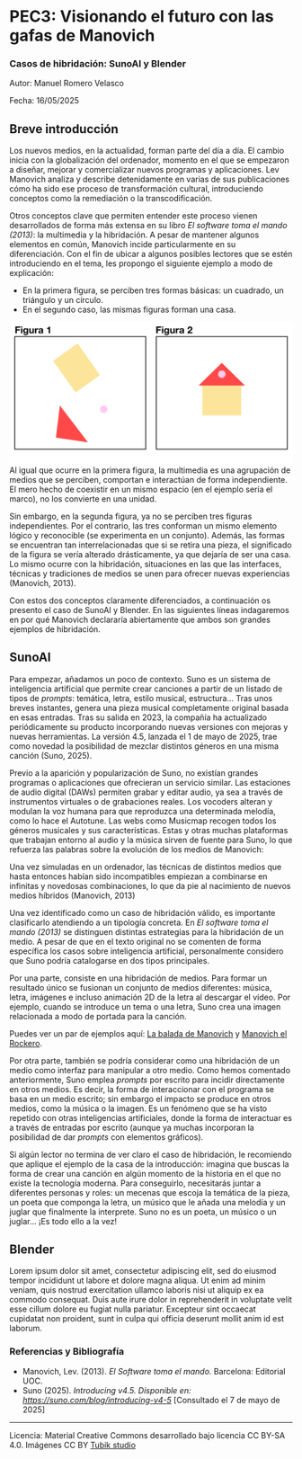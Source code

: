 # PEC3: Visionando el futuro con las gafas de Manovich 

### Casos de hibridación: SunoAI y Blender


Autor: Manuel Romero Velasco 


Fecha: 16/05/2025


## Breve introducción


Los nuevos medios, en la actualidad, forman parte del día a día. El cambio inicia con la globalización del ordenador, momento en el que se empezaron a diseñar, mejorar y comercializar nuevos programas y aplicaciones. Lev Manovich analiza y describe detenidamente en varias de sus publicaciones cómo ha sido ese proceso de transformación cultural, introduciendo conceptos como la remediación o la transcodificación.

Otros conceptos clave que permiten entender este proceso vienen desarrollados de forma más extensa en su libro *El software toma el mando (2013)*: la multimedia y la hibridación. A pesar de mantener algunos elementos en común, Manovich incide particularmente en su diferenciación. Con el fin de ubicar a algunos posibles lectores que se estén introduciendo en el tema, les propongo el siguiente ejemplo a modo de explicación:
- En la primera figura, se perciben tres formas básicas: un cuadrado, un triángulo y un círculo.
- En el segundo caso, las mismas figuras forman una casa. 

![La primera figura muestra un cuadrado, un triángulo y un círculo. La segunda figura es una representación de una casa con las mismas formas.](https://github.com/mromerovela/PEC3_Manovich_Reloaded/blob/main/Figuras%20Casa.jpg?raw=true "Figuras Multimedia e Hibridación") 
Al igual que ocurre en la primera figura, la multimedia es una agrupación de medios que se perciben, comportan e interactúan de forma independiente. El mero hecho de coexistir en un mismo espacio (en el ejemplo sería el marco), no los convierte en una unidad.

Sin embargo, en la segunda figura, ya no se perciben tres figuras independientes. Por el contrario, las tres conforman un mismo elemento lógico y reconocible (se experimenta en un conjunto). Además, las formas se encuentran tan interrelacionadas que si se retira una pieza, el significado de la figura se vería alterado drásticamente, ya que dejaría de ser una casa. Lo mismo ocurre con la hibridación, situaciones en las que las interfaces, técnicas y tradiciones de medios se unen para ofrecer nuevas experiencias (Manovich, 2013).

Con estos dos conceptos claramente diferenciados, a continuación os presento el caso de SunoAI y Blender. En las siguientes líneas indagaremos en por qué Manovich declararía abiertamente que ambos son grandes ejemplos de hibridación. 



## SunoAI

Para empezar, añadamos un poco de contexto. Suno es un sistema de inteligencia artificial que permite crear canciones a partir de un listado de tipos de *prompts*:  temática, letra, estilo musical, estructura… Tras unos breves instantes, genera una pieza musical completamente original basada en esas entradas. Tras su salida en 2023, la compañía ha actualizado periódicamente su producto incorporando nuevas versiones con mejoras y nuevas herramientas. La versión 4.5, lanzada el 1 de mayo de 2025, trae como novedad la posibilidad de mezclar distintos géneros en una misma canción (Suno, 2025). 

Previo a la aparición y popularización de Suno, no existían grandes programas o aplicaciones que ofrecieran un servicio similar. Las estaciones de audio digital (DAWs) permiten grabar y editar audio, ya sea a través de instrumentos virtuales o de grabaciones reales. Los vocoders alteran y modulan la voz humana para que reproduzca una determinada melodía, como lo hace el Autotune. Las webs como Musicmap recogen todos los géneros musicales y sus características. Estas y otras muchas plataformas que trabajan entorno al audio y la música sirven de fuente para Suno, lo que refuerza las palabras sobre la evolución de los medios de Manovich:

Una vez simuladas en un ordenador, las técnicas de distintos medios que hasta entonces habían sido incompatibles empiezan a combinarse en infinitas y novedosas combinaciones, lo que da pie al nacimiento de nuevos medios híbridos (Manovich, 2013)

Una vez identificado como un caso de hibridación válido, es importante clasificarlo atendiendo a un tipología concreta. En *El software toma el mando (2013)* se distinguen distintas estrategias para la hibridación de un medio.  A pesar de que en el texto original no se comenten de forma específica los casos sobre inteligencia artificial, personalmente considero que Suno podría catalogarse en dos tipos principales.

Por una parte, consiste en una hibridación de medios. Para formar un resultado único se fusionan un conjunto de medios diferentes: música, letra, imágenes e incluso animación 2D de la letra al descargar el vídeo. Por ejemplo, cuando se introduce un tema o una letra, Suno crea una imagen relacionada a modo de portada para la canción.

Puedes ver un par de ejemplos aquí: [La balada de Manovich](https://suno.com/s/1g3XOSdBznyDn7Aj) y [Manovich el Rockero](https://suno.com/s/HJC7RjzBSxjmLMHO).

Por otra parte, también se podría considerar como una hibridación de un medio como interfaz para manipular a otro medio. Como hemos comentado anteriormente, Suno emplea *prompts* por escrito para incidir directamente en otros medios. Es decir, la forma de interaccionar con el programa se basa en un medio escrito; sin embargo el impacto se produce en otros medios, como la música o la imagen. Es un fenómeno que se ha visto repetido con otras inteligencias artificiales, donde la forma de interactuar es a través de entradas por escrito (aunque ya muchas incorporan la posibilidad de dar *prompts* con elementos gráficos).

Si algún lector no termina de ver claro el caso de hibridación, le recomiendo que aplique el ejemplo de la casa de la introducción: imagina que buscas la forma de crear una canción en algún momento de la historia en el que no existe la tecnología moderna. Para conseguirlo, necesitarás juntar a diferentes personas y roles: un mecenas que escoja la temática de la pieza, un poeta que componga la letra, un músico que le añada una melodía y un juglar que finalmente la interprete. Suno no es un poeta, un músico o un juglar… ¡Es todo ello a la vez!




## Blender

Lorem ipsum dolor sit amet, consectetur adipiscing elit, sed do eiusmod tempor incididunt ut labore et dolore magna aliqua. Ut enim ad minim veniam, quis nostrud exercitation ullamco laboris nisi ut aliquip ex ea commodo consequat. Duis aute irure dolor in reprehenderit in voluptate velit esse cillum dolore eu fugiat nulla pariatur. Excepteur sint occaecat cupidatat non proident, sunt in culpa qui officia deserunt mollit anim id est laborum.


### Referencias y Bibliografía

* Manovich, Lev. (2013). *El Software toma el mando*. Barcelona: Editorial UOC. 
* Suno (2025). *Introducing v4.5. Disponible en: https://suno.com/blog/introducing-v4-5* [Consultado el 7 de mayo de 2025]

----

Licencia: Material Creative Commons desarrollado bajo licencia CC BY-SA 4.0. Imágenes CC BY [Tubik studio](https://blog.tubikstudio.com/how-to-create-original-flat-illustrations-designers-tips/) 
